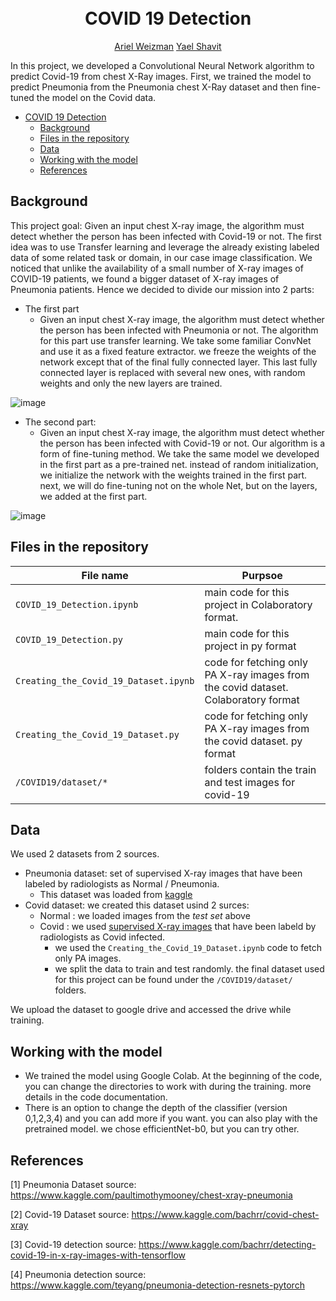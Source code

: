 
<h1 align="center">
  <br>
COVID 19 Detection
  <br>
 </h1>
 </h1>
  <p align="center">
    <a • href="https://github.com/arielweizman1">Ariel Weizman</a> 
    <a • href="https://github.com/shavityaelshavit">Yael Shavit</a>
  </p>
In this project, we developed a Convolutional Neural Network algorithm to predict Covid-19 from chest X-Ray images. First, we trained the model to predict Pneumonia from the Pneumonia chest X-Ray dataset and then fine-tuned the model on the Covid data.


- [COVID 19 Detection](#covid-19-detection)
  * [Background](#background)
  * [Files in the repository](#files-in-the-repository)
  * [Data](data)
  * [Working with the model](#working-with-the-model)
  * [References](#references)

## Background
This project goal: Given an input chest X-ray image, the algorithm must detect whether the person has been infected with Covid-19 or not.
The first idea was to use Transfer learning and leverage the already existing labeled data of some related task or domain, in our case image classification.
We noticed that unlike the availability of a small number of X-ray images of COVID-19 patients, we found a bigger dataset of X-ray images of Pneumonia patients.
Hence we decided to divide our mission into 2 parts:

* The first part 
  * Given an input chest X-ray image, the algorithm must detect whether the person has been infected with Pneumonia or not.
The algorithm for this part use transfer learning. We take some familiar ConvNet and use it as a fixed feature extractor. we freeze the weights of the network except that of the final fully connected layer. This last fully connected layer is replaced with several new ones, with random weights and only the new layers are trained.
 
 
 ![image](https://user-images.githubusercontent.com/65540180/124584259-b467ef80-de5c-11eb-804e-287059c8643d.png)


* The second part: 
  * Given an input chest X-ray image, the algorithm must detect whether the person has been infected with Covid-19 or not.
Our algorithm is a form of fine-tuning method. We take the same model we developed in the first part as a pre-trained net. instead of random initialization, we initialize the network with the weights trained in the first part. next, we will do fine-tuning not on the whole Net, but on the layers, we added at the first part.

![image](https://user-images.githubusercontent.com/65540180/124584297-bcc02a80-de5c-11eb-8f70-3cef41438563.png)


## Files in the repository


|File name         | Purpsoe |
|----------------------|------|
|`COVID_19_Detection.ipynb`| main code for this project in Colaboratory format.|
|`COVID_19_Detection.py`| main code for this project in py format|
|`Creating_the_Covid_19_Dataset.ipynb`| code for fetching only PA X-ray images from the covid dataset. Colaboratory format|
|`Creating_the_Covid_19_Dataset.py`| code for fetching only PA X-ray images from the covid dataset. py format|
|`/COVID19/dataset/*`| folders contain the train and test images for covid-19|




## Data
We used 2 datasets from 2 sources.
* Pneumonia dataset: set of supervised X-ray images that have been labeled by radiologists as Normal / Pneumonia.
  * This dataset was loaded from [kaggle](https://www.kaggle.com/paultimothymooney/chest-xray-pneumonia)
* Covid dataset: we created this dataset usind 2 surces:
  *  Normal : we loaded images from the *test set* above
  *  Covid : we used [supervised X-ray images](https://www.kaggle.com/bachrr/covid-chest-xray) that have been labeld by radiologists as Covid infected.
     *   we used the `Creating_the_Covid_19_Dataset.ipynb` code to fetch only PA images.
     *   we split the data to train and test randomly. the final dataset used for this project can be found under the `/COVID19/dataset/` folders.
 
 We upload the dataset to google drive and accessed the drive while training.
 
## Working with the model
* We trained the model using Google Colab. At the beginning of the code, you can change the directories to work with during the training. more details in the code documentation.
* There is an option to change the depth of the classifier (version 0,1,2,3,4) and you can add more if you want.
you can also play with the pretrained model. we chose efficientNet-b0, but you can try other.


## References
[1] Pneumonia Dataset source: https://www.kaggle.com/paultimothymooney/chest-xray-pneumonia

[2] Covid-19 Dataset source: https://www.kaggle.com/bachrr/covid-chest-xray

[3] Covid-19 detection source: https://www.kaggle.com/bachrr/detecting-covid-19-in-x-ray-images-with-tensorflow

[4] Pneumonia detection source: https://www.kaggle.com/teyang/pneumonia-detection-resnets-pytorch



